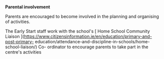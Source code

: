 ###

**Parental involvement**

Parents are encouraged to become involved in the planning and organising of
activities.

The Early Start staff work with the school's [ Home School Community Liaison
](https://www.citizensinformation.ie/en/education/primary-and-post-primary-
education/attendance-and-discipline-in-schools/home-school-liaison/) Co-
ordinator to encourage parents to take part in the centre's activities
